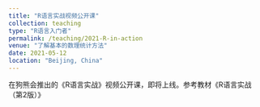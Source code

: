 ```yaml
---
title: "R语言实战视频公开课"
collection: teaching
type: "R语言入门者"
permalink: /teaching/2021-R-in-action
venue: "了解基本的数理统计方法"
date: 2021-05-12
location: "Beijing, China"
---
```


在狗熊会推出的《R语言实战》视频公开课，即将上线。参考教材《R语言实战（第2版）》
